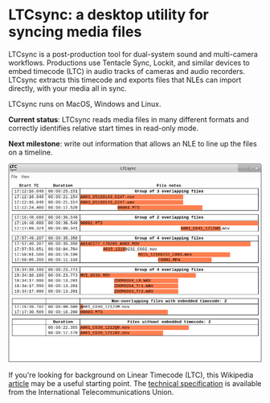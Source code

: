 # LTCsync: a desktop utility for syncing media files

LTCsync is a post-production tool for dual-system sound and multi-camera workflows.
Productions use Tentacle Sync, Lockit, and similar devices to embed timecode (LTC) in audio tracks of cameras and audio recorders.
LTCsync extracts this timecode and exports files that NLEs can import directly, with your media all in sync.

LTCsync runs on MacOS, Windows and Linux.

**Current status**: LTCsync reads media files in many different formats and correctly identifies relative start times in read-only mode.

**Next milestone**: write out information that allows an NLE to line up the files on a timeline.

![screenshot](samples/LTCsync-screenshot.png)

If you're looking for background on Linear Timecode (LTC), this Wikipedia [article](https://en.wikipedia.org/wiki/Linear_timecode) may be a useful starting point.
The [technical specification](https://www.itu.int/dms_pubrec/itu-r/rec/br/R-REC-BR.780-2-200504-I!!PDF-E.pdf) is available from the International Telecommunications Union.
